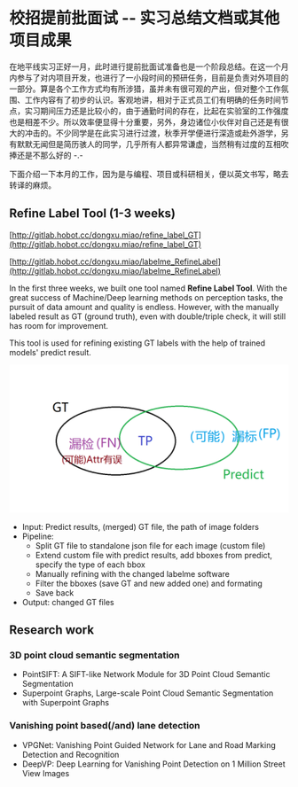 # 校招提前批面试 -- 实习总结文档或其他项目成果

在地平线实习正好一月，此时进行提前批面试准备也是一个阶段总结。在这一个月内参与了对内项目开发，也进行了一小段时间的预研任务，目前是负责对外项目的一部分。算是各个工作方式均有所涉猎，虽并未有很可观的产出，但对整个工作氛围、工作内容有了初步的认识。客观地讲，相对于正式员工们有明确的任务时间节点，实习期间压力还是比较小的，由于通勤时间的存在，比起在实验室的工作强度也是相差不少。所以效率便显得十分重要，另外，身边诸位小伙伴对自己还是有很大的冲击的。不少同学是在此实习进行过渡，秋季开学便进行深造或赴外游学，另有默默无闻但是简历骇人的同学，几乎所有人都异常谦虚，当然稍有过度的互相吹捧还是不那么好的 -.-

下面介绍一下本月的工作，因为是与编程、项目或科研相关，便以英文书写，略去转译的麻烦。

## Refine Label Tool (1-3 weeks)

[http://gitlab.hobot.cc/dongxu.miao/refine_label_GT](http://gitlab.hobot.cc/dongxu.miao/refine_label_GT)

[http://gitlab.hobot.cc/dongxu.miao/labelme_RefineLabel](http://gitlab.hobot.cc/dongxu.miao/labelme_RefineLabel)

In the first three weeks, we built one tool named **Refine Label Tool**. With the great success of Machine/Deep learning methods on perception tasks, the pursuit of data amount and quality is endless. However, with the manually labeled result as GT (ground truth), even with double/triple check, it will still has room for improvement.

This tool is used for refining existing GT labels with the help of trained models' predict result.

![The relationship of GT and predict](../pics/GT_predict.png)


* Input: Predict results, (merged) GT file, the path of image folders
* Pipeline:
    - Split GT file to standalone json file for each image (custom file)
    - Extend custom file with predict results, add bboxes from predict, specify the type of each bbox
    - Manually refining with the changed labelme software
    - Filter the bboxes (save GT and new added one) and formating
    - Save back
* Output: changed GT files

## Research work

### 3D point cloud semantic segmentation

* PointSIFT: A SIFT-like Network Module for 3D Point Cloud Semantic Segmentation
* Superpoint Graphs, Large-scale Point Cloud Semantic Segmentation with Superpoint Graphs

### Vanishing point based(/and) lane detection

* VPGNet: Vanishing Point Guided Network for Lane and Road Marking Detection and Recognition
* DeepVP: Deep Learning for Vanishing Point Detection on 1 Million Street View Images